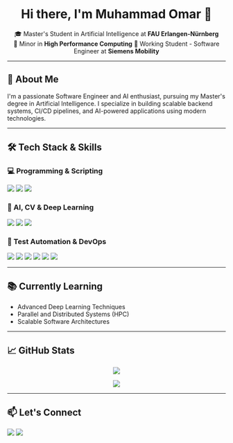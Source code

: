 <h1 align="center">Hi there, I'm Muhammad Omar 👋</h1>

<p align="center">
  🎓 Master's Student in Artificial Intelligence at <strong>FAU Erlangen-Nürnberg</strong><br>
  🧠 Minor in <strong>High Performance Computing</strong>
  💼 Working Student - Software Engineer at <strong>Siemens Mobility</strong><br>
</p>

---

## 🚀 About Me

I'm a passionate Software Engineer and AI enthusiast, pursuing my Master's degree in Artificial Intelligence. I specialize in building scalable backend systems, CI/CD pipelines, and AI-powered applications using modern technologies.

---

## 🛠️ Tech Stack & Skills

### 💻 Programming & Scripting
<p>
  <img src="https://img.shields.io/badge/Python-3670A0?style=for-the-badge&logo=python&logoColor=ffdd54" />
  <img src="https://img.shields.io/badge/C++-00599C?style=for-the-badge&logo=c%2b%2b&logoColor=white" />
  <img src="https://img.shields.io/badge/Shell_Scripting-89e051?style=for-the-badge&logo=gnu-bash&logoColor=black" />
</p>

### 🤖 AI, CV & Deep Learning
<p>
  <img src="https://img.shields.io/badge/Artificial%20Intelligence-blueviolet?style=for-the-badge" />
  <img src="https://img.shields.io/badge/Computer%20Vision-darkgreen?style=for-the-badge&logo=opencv&logoColor=white" />
  <img src="https://img.shields.io/badge/Deep%20Learning-orange?style=for-the-badge&logo=tensorflow&logoColor=white" />
</p>

### 🧪 Test Automation & DevOps
<p>
  <img src="https://img.shields.io/badge/Test%20Automation-teal?style=for-the-badge" />
  <img src="https://img.shields.io/badge/Docker-2496ED?style=for-the-badge&logo=docker&logoColor=white" />
  <img src="https://img.shields.io/badge/REST%20API-ff6f00?style=for-the-badge&logo=flask&logoColor=white" />
  <img src="https://img.shields.io/badge/Jenkins-D24939?style=for-the-badge&logo=jenkins&logoColor=white" />
  <img src="https://img.shields.io/badge/GitLab-FC6D26?style=for-the-badge&logo=gitlab&logoColor=white" />
  <img src="https://img.shields.io/badge/CI/CD-343a40?style=for-the-badge&logo=github-actions&logoColor=white" />
</p>

---

## 📚 Currently Learning

- Advanced Deep Learning Techniques
- Parallel and Distributed Systems (HPC)
- Scalable Software Architectures

---

## 📈 GitHub Stats

<p align="center">
  <img src="https://github-readme-stats.vercel.app/api?username=MuhammadKhalid0&show_icons=true&theme=tokyonight" />
</p>

<p align="center">
  <img src="https://github-readme-stats.vercel.app/api/top-langs/?username=MuhammadKhalid0&layout=compact&theme=tokyonight" />
</p>

---

## 📫 Let's Connect

<p>
  <a href="https://www.linkedin.com/in/muhammad-omar-3737a31b0/"><img src="https://img.shields.io/badge/LinkedIn-0077B5?style=for-the-badge&logo=linkedin&logoColor=white" /></a>
  <a href="mailto:mkhaliid000@gmail.com"><img src="https://img.shields.io/badge/Gmail-D14836?style=for-the-badge&logo=gmail&logoColor=white" /></a>
</p>

